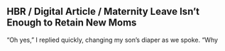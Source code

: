 ## HBR / Digital Article / Maternity Leave Isn’t Enough to Retain New Moms

“Oh yes,” I replied quickly, changing my son’s diaper as we spoke. “Why